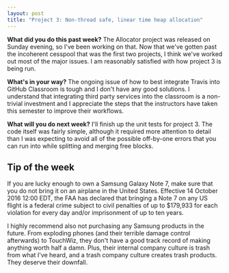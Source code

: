 ```yaml
---
layout: post
title: "Project 3: Non-thread safe, linear time heap allocation"
---
```


**What did you do this past week?** The Allocator project was released on Sunday evening, so I've been working on that. Now that we've gotten past the incoherent cesspool that was the first two projects, I think we've worked out most of the major issues. I am reasonably satisfied with how project 3 is being run.

**What's in your way?** The ongoing issue of how to best integrate Travis into GitHub Classroom is tough and I don't have any good solutions. I understand that integrating third party services into the classroom is a non-trivial investment and I appreciate the steps that the instructors have taken this semester to improve their workflows.

**What will you do next week?** I'll finish up the unit tests for project 3. The code itself was fairly simple, although it required more attention to detail than I was expecting to avoid all of the possible off-by-one errors that you can run into while splitting and merging free blocks.

## Tip of the week

If you are lucky enough to own a Samsung Galaxy Note 7, make sure that you do not bring it on an airplane in the United States. Effective 14 October 2016 12:00 EDT, the FAA has declared that bringing a Note 7 on any US flight is a federal crime subject to civil penalties of up to $179,933 for each violation for every day and/or imprisonment of up to ten years.

I highly recommend also not purchasing any Samsung products in the future. From exploding phones (and their terrible damage control afterwards) to TouchWiz, they don't have a good track record of making anything worth half a damn. Plus, their internal company culture is trash from what I've heard, and a trash company culture creates trash products. They deserve their downfall.
